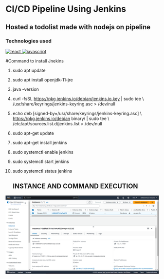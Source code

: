 # CI/CD Pipeline Using Jenkins
## Hosted a todolist made with nodejs on pipeline

### Technologies used

<a href="https://reactjs.org/" target="_blank" rel="noreferrer"> <img src="https://www.jenkins.io/images/logos/cambridge/cambridge.png" alt="react" width="40" height="40"/> </a>
<a href="https://developer.mozilla.org/en-US/docs/Web/JavaScript" target="_blank" rel="noreferrer"> <img src="https://upload.wikimedia.org/wikipedia/commons/thumb/9/93/Amazon_Web_Services_Logo.svg/768px-Amazon_Web_Services_Logo.svg.png?20170912170050" alt="javascript" width="40" height="40"/> </a>

#Command to install Jnekins
1.  sudo apt update
2.  sudo apt install openjdk-11-jre
3.  java -version
4.  curl -fsSL https://pkg.jenkins.io/debian/jenkins.io.key | sudo tee \   /usr/share/keyrings/jenkins-keyring.asc > /dev/null
5.  echo deb [signed-by=/usr/share/keyrings/jenkins-keyring.asc] \   https://pkg.jenkins.io/debian binary/ | sudo tee \   /etc/apt/sources.list.d/jenkins.list > /dev/null
6.  sudo apt-get update
7.  sudo apt-get install jenkins
8.  sudo systemctl enable jenkins
9.  sudo systemctl start jenkins
10. sudo systemctl status jenkins

     <h2> INSTANCE AND COMMAND EXECUTION </h2>
    
![Screenshot (128)](https://github.com/chauhan971/Jenkins-CI-CD/blob/main/AWS.PNG)
